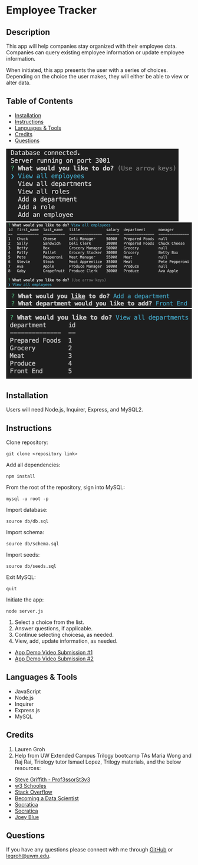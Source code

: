 # Employee Tracker

## Description 

This app will help companies stay organized with their employee data. Companies can query existing employee information or update employee information. 

When initiated, this app presents the user with a series of choices. Depending on the choice the user makes, they will either be able to view or alter data.

  
## Table of Contents 
* [Installation](#installation)
* [Instructions](#instructions)
* [Languages & Tools](#languages-tools)
* [Credits](#credits)
* [Questions](#questions)

![Employee Tracker screenshot-1](./assets/images/screenshot-1.png "screenshot-1")
![Employee tracker screenshot-2](./assets/images/screenshot-2.png "screenshot-2")
![Employee tracker screenshot-3](./assets/images/screenshot-3.png "screenshot-3")
![Employee tracker screenshot-4](./assets/images/screenshot-4.png "screenshot-3")
  
## Installation

Users will need Node.js, Inquirer, Express, and MySQL2.
  
## Instructions 

Clone repository:
```
git clone <repository link>
```

Add all dependencies:
```
npm install
```
From the root of the repository, sign into MySQL:
```
mysql -u root -p
```
Import database:
```
source db/db.sql
```
Import schema:
```
source db/schema.sql
```
Import seeds:
```
source db/seeds.sql
```
Exit MySQL:
```
quit
```
Initiate the app:
```
node server.js
```

1. Select a choice from the list.
2. Answer questions, if applicable.
3. Continue selecting choicesa, as needed.
4. View, add, update information, as needed.

* [App Demo Video Submission #1](https://watch.screencastify.com/v/cL3W8P0wV9iu4ffjihSJ)
* [App Demo Video Submission #2](https://watch.screencastify.com/v/KHA73YEd53qYPZx0RQvn)

## Languages & Tools

* JavaScript
* Node.js
* Inquirer
* Express.js
* MySQL

## Credits

1. Lauren Groh 
2. Help from UW Extended Campus Trilogy bootcamp TAs Maria Wong and Raj Rai, Triology tutor Ismael Lopez, Trilogy materials, and the below resources:
 * [Steve Griffith - Prof3ssorSt3v3](https://youtu.be/UQK9_gKQHZg)
 * [w3 Schooles](https://www.w3schools.com/sql/sql_unique.asp)
 * [Stack Overflow](https://stackoverflow.com/questions/43511183/mysql-error-1822-failed-to-add-foreign-key-constraint-missing-index-for-contra)
 * [Becoming a Data Scientist](https://youtu.be/5tEApCGgpEQ)
 * [Socratica](https://youtu.be/9yeOJ0ZMUYw)
 * [Socratica](https://youtu.be/VkabxQgtGsA)
 * [Joey Blue](https://youtu.be/rh89W10Su58)

## Questions

If you have any questions please connect with me through [GitHub](https://github.com/GrohTech) or [legroh@uwm.edu](mailto:legroh@uwm.edu).
